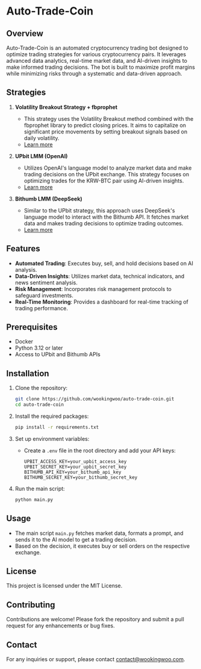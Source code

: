 # Auto-Trade-Coin

## Overview

Auto-Trade-Coin is an automated cryptocurrency trading bot designed to optimize trading strategies for various cryptocurrency pairs. It leverages advanced data analytics, real-time market data, and AI-driven insights to make informed trading decisions. The bot is built to maximize profit margins while minimizing risks through a systematic and data-driven approach.

## Strategies

1. **Volatility Breakout Strategy + fbprophet**
   - This strategy uses the Volatility Breakout method combined with the fbprophet library to predict closing prices. It aims to capitalize on significant price movements by setting breakout signals based on daily volatility.
   - [Learn more](https://github.com/wookingwoo/auto-trade-coin/tree/develop/volatility_breakout)

2. **UPbit LMM (OpenAI)**
   - Utilizes OpenAI's language model to analyze market data and make trading decisions on the UPbit exchange. This strategy focuses on optimizing trades for the KRW-BTC pair using AI-driven insights.
   - [Learn more](https://github.com/wookingwoo/auto-trade-coin/tree/develop/gpt)

3. **Bithumb LMM (DeepSeek)**
   - Similar to the UPbit strategy, this approach uses DeepSeek's language model to interact with the Bithumb API. It fetches market data and makes trading decisions to optimize trading outcomes.
   - [Learn more](https://github.com/wookingwoo/auto-trade-coin/tree/develop/bithumb_LLM)

## Features

- **Automated Trading**: Executes buy, sell, and hold decisions based on AI analysis.
- **Data-Driven Insights**: Utilizes market data, technical indicators, and news sentiment analysis.
- **Risk Management**: Incorporates risk management protocols to safeguard investments.
- **Real-Time Monitoring**: Provides a dashboard for real-time tracking of trading performance.

## Prerequisites

- Docker
- Python 3.12 or later
- Access to UPbit and Bithumb APIs

## Installation

1. Clone the repository:

   ```bash
   git clone https://github.com/wookingwoo/auto-trade-coin.git
   cd auto-trade-coin
   ```

2. Install the required packages:

   ```bash
   pip install -r requirements.txt
   ```

3. Set up environment variables:
   - Create a `.env` file in the root directory and add your API keys:

     ```
     UPBIT_ACCESS_KEY=your_upbit_access_key
     UPBIT_SECRET_KEY=your_upbit_secret_key
     BITHUMB_API_KEY=your_bithumb_api_key
     BITHUMB_SECRET_KEY=your_bithumb_secret_key
     ```

4. Run the main script:

   ```bash
   python main.py
   ```

## Usage

- The main script `main.py` fetches market data, formats a prompt, and sends it to the AI model to get a trading decision.
- Based on the decision, it executes buy or sell orders on the respective exchange.

## License

This project is licensed under the MIT License.

## Contributing

Contributions are welcome! Please fork the repository and submit a pull request for any enhancements or bug fixes.

## Contact

For any inquiries or support, please contact [contact@wookingwoo.com](mailto:contact@wookingwoo.com).
